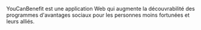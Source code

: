 YouCanBenefit est une application Web qui augmente la découvrabilité des programmes d'avantages sociaux pour les personnes moins fortunées et leurs alliés.